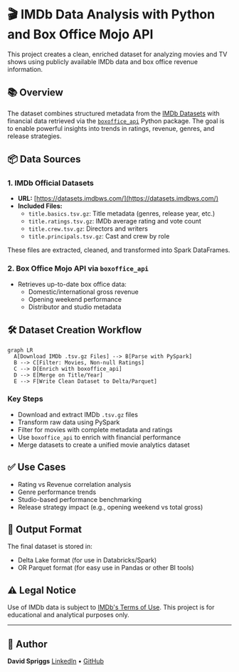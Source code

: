# 🎬 IMDb Data Analysis with Python and Box Office Mojo API

This project creates a clean, enriched dataset for analyzing movies and TV shows using publicly available IMDb data and box office revenue information.

## 📚 Overview

The dataset combines structured metadata from the [IMDb Datasets](https://datasets.imdbws.com/) with financial data retrieved via the [`boxoffice_api`](https://pypi.org/project/boxoffice-api/) Python package. The goal is to enable powerful insights into trends in ratings, revenue, genres, and release strategies.

## 📦 Data Sources

### 1. IMDb Official Datasets
- **URL:** [https://datasets.imdbws.com/](https://datasets.imdbws.com/)
- **Included Files:**
  - `title.basics.tsv.gz`: Title metadata (genres, release year, etc.)
  - `title.ratings.tsv.gz`: IMDb average rating and vote count
  - `title.crew.tsv.gz`: Directors and writers
  - `title.principals.tsv.gz`: Cast and crew by role

These files are extracted, cleaned, and transformed into Spark DataFrames.

### 2. Box Office Mojo API via `boxoffice_api`
- Retrieves up-to-date box office data:
  - Domestic/international gross revenue
  - Opening weekend performance
  - Distributor and studio metadata

## 🛠️ Dataset Creation Workflow

```mermaid
graph LR
  A[Download IMDb .tsv.gz Files] --> B[Parse with PySpark]
  B --> C[Filter: Movies, Non-null Ratings]
  C --> D[Enrich with boxoffice_api]
  D --> E[Merge on Title/Year]
  E --> F[Write Clean Dataset to Delta/Parquet]
````

### Key Steps

* Download and extract IMDb `.tsv.gz` files
* Transform raw data using PySpark
* Filter for movies with complete metadata and ratings
* Use `boxoffice_api` to enrich with financial performance
* Merge datasets to create a unified movie analytics dataset

## ✅ Use Cases

* Rating vs Revenue correlation analysis
* Genre performance trends
* Studio-based performance benchmarking
* Release strategy impact (e.g., opening weekend vs total gross)

## 📂 Output Format

The final dataset is stored in:

* Delta Lake format (for use in Databricks/Spark)
* OR Parquet format (for easy use in Pandas or other BI tools)

## ⚠️ Legal Notice

Use of IMDb data is subject to [IMDb's Terms of Use](https://www.imdb.com/conditions). This project is for educational and analytical purposes only.

---

## 🧠 Author

**David Spriggs**
[LinkedIn](https://www.linkedin.com/in/davidspriggs) • [GitHub](https://github.com/dspriggs-ds)


